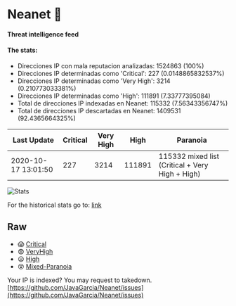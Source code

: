 # Neanet :hocho:
#### Threat intelligence feed
#### The stats:

- Direcciones IP con mala reputacion analizadas: 1524863 (100%)
- Direcciones IP determinadas como 'Critical':  227 (0.0148865832537%)
- Direcciones IP determinadas como 'Very High':  3214 (0.210773033381%)
- Direcciones IP determinadas como 'High':  111891 (7.33777395084)
- Total de direcciones IP indexadas en Neanet:  115332 (7.56343356747%)
- Total de direcciones IP descartadas en Neanet:  1409531 (92.4365664325%)

| Last Update | Critical | Very High | High | Paranoia |
| --- | --- | --- | --- | --- |
| 2020-10-17 13:01:50 | 227 | 3214 | 111891 | 115332 mixed list (Critical + Very High + High)|

![Stats](https://docs.google.com/spreadsheets/d/e/2PACX-1vSnaNMIXVabIpDJjufMlzH7poXnshF3mgd8Is1g9ytUEzVsP5my4Trn8f-xkoLLQ38xpL3HtmUexLo6/pubchart?oid=501124687&format=image)

For the historical stats go to: [link](/stats.csv)
## Raw
- :scream: [Critical](https://raw.githubusercontent.com/JavaGarcia/Neanet/master/blacklists/neanet_critical.txt)
- :fearful: [VeryHigh](https://raw.githubusercontent.com/JavaGarcia/Neanet/master/blacklists/neanet_veryHigh.txtt)
- :frowning: [High](https://raw.githubusercontent.com/JavaGarcia/Neanet/master/blacklists/neanet_high.txt)
- :dizzy_face: [Mixed-Paranoia](https://raw.githubusercontent.com/JavaGarcia/Neanet/master/blacklists/neanet_all.txt)


Your IP is indexed? You may request to takedown. [https://github.com/JavaGarcia/Neanet/issues](https://github.com/JavaGarcia/Neanet/issues)
































































































































































































































































































































































































































































































































































































































































































































































































































































































































































































































































































































































































































































































































































































































































































































